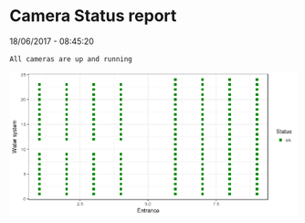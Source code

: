 Camera Status report
================
18/06/2017 - 08:45:20

    All cameras are up and running

![](camreport_files/figure-markdown_github/unnamed-chunk-2-1.png)
